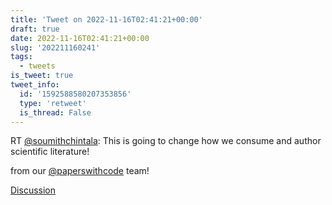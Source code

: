 ```yaml
---
title: 'Tweet on 2022-11-16T02:41:21+00:00'
draft: true
date: 2022-11-16T02:41:21+00:00
slug: '202211160241'
tags:
  - tweets
is_tweet: true
tweet_info:
  id: '1592588580207353856'
  type: 'retweet'
  is_thread: False
---
```




RT [@soumithchintala](https://x.com/soumithchintala): This is going to change how we consume and author scientific literature!

from our [@paperswithcode](https://x.com/paperswithcode) team!

[Discussion](https://x.com/sytelus/status/1592588580207353856)
